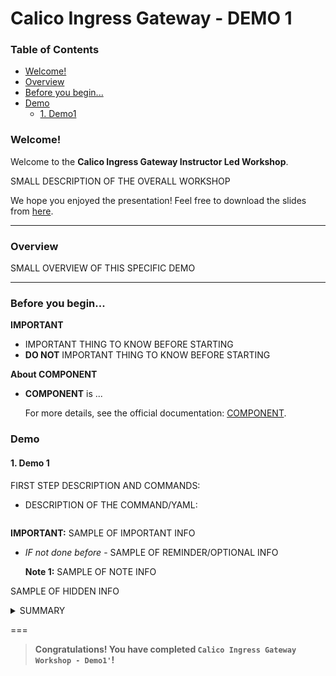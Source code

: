 # Calico Ingress Gateway - DEMO 1

### Table of Contents

* [Welcome!](#welcome)
* [Overview](#overview)
* [Before you begin...](#before-you-begin)
* [Demo](#demo)
  * [1. Demo1](#1-demo-1)


### Welcome!

Welcome to the **Calico Ingress Gateway Instructor Led Workshop**. 

SMALL DESCRIPTION OF THE OVERALL WORKSHOP

We hope you enjoyed the presentation! Feel free to download the slides from [here](etc/Calico%20Ingress%20-%20Gateway%20Workshop%20-%20Slides.pdf).

---

### Overview

SMALL OVERVIEW OF THIS SPECIFIC DEMO

---

### Before you begin...

**IMPORTANT**

* IMPORTANT THING TO KNOW BEFORE STARTING
* **DO NOT** IMPORTANT THING TO KNOW BEFORE STARTING

**About COMPONENT**

* **COMPONENT** is ...

  For more details, see the official documentation: [COMPONENT](https://docs.tigera.io/calico-enterprise/latest/<COMPONENT_URL>).

### Demo

#### 1. Demo 1

FIRST STEP DESCRIPTION AND COMMANDS:

  - DESCRIPTION OF THE COMMAND/YAML:

    ```
    
    ```

  **IMPORTANT:** SAMPLE OF IMPORTANT INFO

  - *IF not done before* - SAMPLE OF REMINDER/OPTIONAL INFO

    **Note 1:** SAMPLE OF NOTE INFO

SAMPLE OF HIDDEN INFO

  <details>
  <summary>SUMMARY</summary>

    COMMAND/INFO/YAML FILE
  </details>

===
> **Congratulations! You have completed `Calico Ingress Gateway Workshop - Demo1'`!**